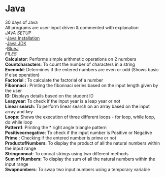 # Java
30 days of Java\
All programs are user-input driven & commented with explanation\
*JAVA SETUP*\
-[Java Installation](https://java.com/en/download/help/download_options.html#windows)\
-[Java JDK](https://www.oracle.com/java/technologies/javase-downloads.html)\
-[BlueJ](https://www.bluej.org/)\
*FILES*\
**Calculator**: Performs simple arithmetic operations on 2 numbers\
**Countcharacters**: To count the number of characters in a string\
**Evenodd**: Determines if the entered numbers are even or odd (Shows basic if else operation) \
**Factorial** : To calculate the factorial of a number\
**Fibonnaci** : Printing the fibonnaci series based on the input length given by the user\
**ID**: Displays details based on the student ID\
**Leapyear**: To check if the input year is a leap year or not\
**Linear search**: To perform linear search on an array based on the input array and key\
**Loops**: Shows the execution of three different loops - for loop, while loop, do while loop\
**Pattern1**: Printing the * right angle triangle pattern\
**Positiveornegative**: To check if the input number is Positive or Negative\
**Prime** : Checking if the entered number is prime or not\
**ProductofNumbers**: To display the product of all the natural numbers within the input range\
**Stringconcat**: To concat strings using two different methods\
**Sum of Numbers**: To display the sum of all the natural numbers within the input range\
**Swapnumbers**: To swap two input numbers using a temporary variable


